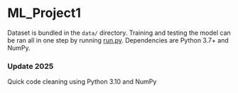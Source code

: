 # ML_Project1

Dataset is bundled in the `data/` directory.  Training and testing the model can be ran all in one step by running [run.py](./run.py). Dependencies are Python 3.7+ and NumPy.


### Update 2025

Quick code cleaning using Python 3.10 and NumPy
